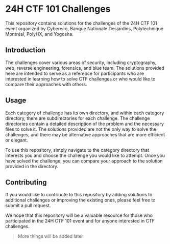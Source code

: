 # 24H CTF 101 Challenges

This repository contains solutions for the challenges of the 24H CTF 101 event organized by Cybereco, Banque Nationale Desjardins, Polytechnique Montréal, PolyHX, and Yogosha. 

## Introduction

The challenges cover various areas of security, including cryptography, web, reverse engineering, forensics, and blue team. The solutions provided here are intended to serve as a reference for participants who are interested in learning how to solve CTF challenges or who would like to compare their approaches with others.

## Usage

Each category of challenge has its own directory, and within each category directory, there are subdirectories for each challenge. The challenge directories contain a detailed description of the problem and the necessary files to solve it. The solutions provided are not the only way to solve the challenges, and there may be alternative approaches that are more efficient or elegant.

To use this repository, simply navigate to the category directory that interests you and choose the challenge you would like to attempt. Once you have solved the challenge, you can compare your approach to the solution provided in the directory. 

## Contributing

If you would like to contribute to this repository by adding solutions to additional challenges or improving the existing ones, please feel free to submit a pull request.

We hope that this repository will be a valuable resource for those who participated in the 24H CTF 101 event and for anyone interested in CTF challenges.

> More things will be added later